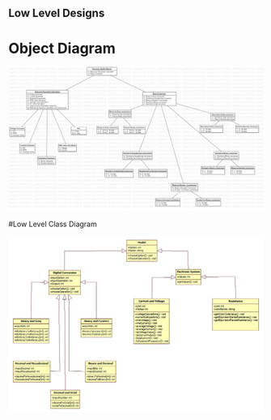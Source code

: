 ## Low Level Designs

# Object Diagram

![ObjectDiagram(LLD)](https://github.com/dilipkumar26/SDLC_12_Iconics/blob/0184ecba66c69f7db7d16909a5d844106768a8e4/2_Design/Low%20Level%20Design/ObjectDiagram1.jpg)

#Low Level Class Diagram

![ClassDiagram(LLD)](https://github.com/dilipkumar26/SDLC_12_Iconics/blob/main/2_Design/Low%20Level%20Design/iconics_uml_lowLevel.jpg)
